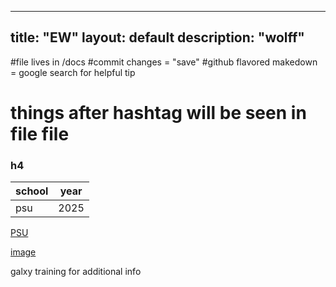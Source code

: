 
---
title: "EW"
layout: default
description: "wolff"
---

#file lives in /docs
#commit changes = "save"
#github flavored makedown = google search for helpful tip 
# things after hashtag will be seen in file file 
### h4

|school|year|
|----|----|
|psu|2025|

[PSU](https://www.psu.edu)

[image](https://th.bing.com/th/id/OIP.AFe5ROUZuAbePm475TzuggAAAA?rs=1&pid=ImgDetMain)

galxy training for additional info 
